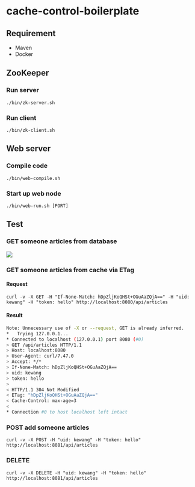 # cache-control-boilerplate

## Requirement

* Maven
* Docker

## ZooKeeper

### Run server

`./bin/zk-server.sh`

### Run client

`./bin/zk-client.sh`

## Web server

### Compile code

`./bin/web-compile.sh`

### Start up web node

`./bin/web-run.sh [PORT]`

## Test

### GET someone articles from database

![](https://raw.github.com/kewang/cache-control-boilerplate/master/demo/get-1.svg?sanitize=true)

### GET someone articles from cache via ETag

#### Request

`curl -v -X GET -H "If-None-Match: hDpZljKoQHSt+OGuAaZQjA==" -H "uid: kewang" -H "token: hello" http://localhost:8080/api/articles`

#### Result

```sh
Note: Unnecessary use of -X or --request, GET is already inferred.
*   Trying 127.0.0.1...
* Connected to localhost (127.0.0.1) port 8080 (#0)
> GET /api/articles HTTP/1.1
> Host: localhost:8080
> User-Agent: curl/7.47.0
> Accept: */*
> If-None-Match: hDpZljKoQHSt+OGuAaZQjA==
> uid: kewang
> token: hello
> 
< HTTP/1.1 304 Not Modified
< ETag: "hDpZljKoQHSt+OGuAaZQjA=="
< Cache-Control: max-age=3
< 
* Connection #0 to host localhost left intact
```

### POST add someone articles

`curl -v -X POST -H "uid: kewang" -H "token: hello" http://localhost:8081/api/articles`

### DELETE

`curl -v -X DELETE -H "uid: kewang" -H "token: hello" http://localhost:8081/api/articles`
